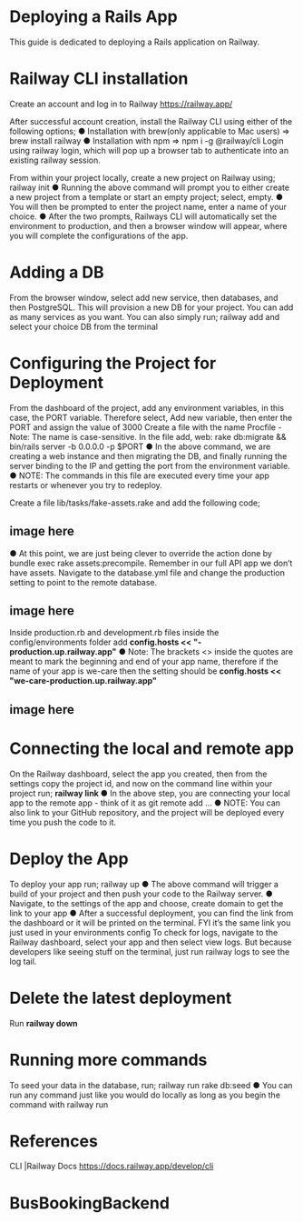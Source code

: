 # Deploying a Rails App

This guide is dedicated to deploying a Rails application on Railway.
# Railway CLI installation

Create an account and log in to Railway https://railway.app/

After successful account creation, install the Railway CLI using either of the
following options;
● Installation with brew(only applicable to Mac users) => brew install railway
● Installation with npm => npm i -g @railway/cli
Login using railway login, which will pop up a browser tab to authenticate into an
existing railway session.

From within your project locally, create a new project on Railway using; railway init
● Running the above command will prompt you to either create a new project
from a template or start an empty project; select, empty.
● You will then be prompted to enter the project name, enter a name of your
choice.
● After the two prompts, Railways CLI will automatically set the environment to
production, and then a browser window will appear, where you will complete
the configurations of the app.
# Adding a DB
From the browser window, select add new service, then databases, and then
PostgreSQL. This will provision a new DB for your project. You can add as many
services as you want.
You can also simply run; railway add and select your choice DB from the terminal

# Configuring the Project for Deployment

From the dashboard of the project, add any environment variables, in this case, the
PORT variable. Therefore select, Add new variable, then enter the PORT and assign
the value of 3000
Create a file with the name Procfile - Note: The name is case-sensitive.
In the file add, web: rake db:migrate && bin/rails server -b 0.0.0.0 -p $PORT
● In the above command, we are creating a web instance and then migrating
the DB, and finally running the server binding to the IP and getting the port
from the environment variable.
● NOTE: The commands in this file are executed every time your app restarts
or whenever you try to redeploy.

Create a file lib/tasks/fake-assets.rake and add the following code;
## image here 
● At this point, we are just being clever to override the action done by
bundle exec rake assets:precompile. Remember in our full API app we don’t
have assets.
Navigate to the database.yml file and change the production setting to point to the
remote database.
## image here 

Inside production.rb and development.rb files inside the config/environments
folder add **config.hosts << "<name-of-app>-production.up.railway.app"**
  ● Note: The brackets <> inside the quotes are meant to mark the beginning and
end of your app name, therefore if the name of your app is we-care then the
setting should be **config.hosts << "we-care-production.up.railway.app"**
  
 ## image here 
  
# Connecting the local and remote app
  
  On the Railway dashboard, select the app you created, then from the settings copy
the project id, and now on the command line within your project run; **railway link
<project-id>**
  ● In the above step, you are connecting your local app to the remote app -
  think of it as git remote add …
  ● NOTE: You can also link to your GitHub repository, and the project will be
  deployed every time you push the code to it.
  
 # Deploy the App
  
  To deploy your app run; railway up
    ● The above command will trigger a build of your project and then push your
      code to the Railway server.
    ● Navigate, to the settings of the app and choose, create domain to get the link
      to your app
    ● After a successful deployment, you can find the link from the dashboard or it
      will be printed on the terminal. FYI it’s the same link you just used in your
      environments config
To check for logs, navigate to the Railway dashboard, select your app and then
select view logs. But because developers like seeing stuff on the terminal, just run
railway logs to see the log tail.
  
  # Delete the latest deployment
  Run **railway down**
  
 # Running more commands
  To seed your data in the database, run; railway run rake db:seed
  ● You can run any command just like you would do locally as long as you
    begin the command with railway run
  
 # References
  CLI |Railway Docs https://docs.railway.app/develop/cli





# BusBookingBackend
